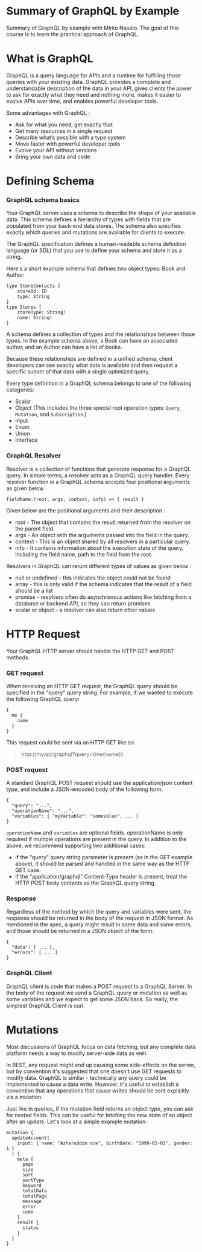 # Summary of GraphQL by Example
Summary of GraphQL by example with Mirko Nasato. The goal of this course is to learn the practical approach of GraphQL.

# What is GraphQL
GraphQL is a query language for APIs and a runtime for fulfilling those queries with your existing data. GraphQL provides a complete and understandable description of the data in your API, gives clients the power to ask for exactly what they need and nothing more, makes it easier to evolve APIs over time, and enables powerful developer tools.

Some advantages with GraphQL :
- Ask for what you need, get exactly that
- Get many resources in a single request
- Describe what’s possible with a type system
- Move faster with powerful developer tools
- Evolve your API without versions
- Bring your own data and code

# Defining Schema
### GraphQL schema basics
Your GraphQL server uses a schema to describe the shape of your available data. This schema defines a hierarchy of types with fields that are populated from your back-end data stores. The schema also specifies exactly which queries and mutations are available for clients to execute.

The GraphQL specification defines a human-readable schema definition language (or SDL) that you use to define your schema and store it as a string.

Here's a short example schema that defines two object types: Book and Author:
```
type StoreContacts {
    storeId: ID
    type: String
}
type Stores {
    storeType: String!
    name: String!
}
```
A schema defines a collection of types and the relationships between those types. In the example schema above, a Book can have an associated author, and an Author can have a list of books.

Because these relationships are defined in a unified schema, client developers can see exactly what data is available and then request a specific subset of that data with a single optimized query.

Every type definition in a GraphQL schema belongs to one of the following categories:
- Scalar
- Object (This includes the three special root operation types: `Query`, `Mutation`, and `Subscription`.)
- Input
- Enum
- Union
- Interface

### GraphQL Resolver
Resolver is a collection of functions that generate response for a GraphQL query. In simple terms, a resolver acts as a GraphQL query handler. Every resolver function in a GraphQL schema accepts four positional arguments as given below
```
fieldName:(root, args, context, info) => { result }
```
Given below are the positional arguments and their description :
- root - The object that contains the result returned from the resolver on the parent field.
- args - An object with the arguments passed into the field in the query.
- context - This is an object shared by all resolvers in a particular query.
- info - It contains information about the execution state of the query, including the field name, path to the field from the root.

Resolvers in GraphQL can return different types of values as given below :
- null or undefined - this indicates the object could not be found
- array - this is only valid if the schema indicates that the result of a field should be a list
- promise - resolvers often do asynchronous actions like fetching from a database or backend API, so they can return promises
- scalar or object - a resolver can also return other values

# HTTP Request
Your GraphQL HTTP server should handle the HTTP GET and POST methods.
### GET request
When receiving an HTTP GET request, the GraphQL query should be specified in the "query" query string. For example, if we wanted to execute the following GraphQL query:
```
{
  me {
    name
  }
}
```
This request could be sent via an HTTP GET like so:
> http://myapi/graphql?query={me{name}}

### POST request
A standard GraphQL POST request should use the application/json content type, and include a JSON-encoded body of the following form:
```
{
  "query": "...",
  "operationName": "...",
  "variables": { "myVariable": "someValue", ... }
}
```
`operationName` and `variables` are optional fields. operationName is only required if multiple operations are present in the query. In addition to the above, we recommend supporting two additional cases:
- If the "query" query string parameter is present (as in the GET example above), it should be parsed and handled in the same way as the HTTP GET case.
- If the "application/graphql" Content-Type header is present, treat the HTTP POST body contents as the GraphQL query string.

### Response
Regardless of the method by which the query and variables were sent, the response should be returned in the body of the request in JSON format. As mentioned in the spec, a query might result in some data and some errors, and those should be returned in a JSON object of the form:
```
{
  "data": { ... },
  "errors": [ ... ]
}
```
### GraphQL Client
GraphQL client is code that makes a POST request to a GraphQL Server. In the body of the request we send a GraphQL query or mutation as well as some variables and we expect to get some JSON back. So really, the simplest GraphQL Client is curl.

# Mutations
Most discussions of GraphQL focus on data fetching, but any complete data platform needs a way to modify server-side data as well.

In REST, any request might end up causing some side-effects on the server, but by convention it's suggested that one doesn't use GET requests to modify data. GraphQL is similar - technically any query could be implemented to cause a data write. However, it's useful to establish a convention that any operations that cause writes should be sent explicitly via a mutation.

Just like in queries, if the mutation field returns an object type, you can ask for nested fields. This can be useful for fetching the new state of an object after an update. Let's look at a simple example mutation:

```
mutation {
  updateAccount(
    input: { name: "Azharuddin oce", birthDate: "1999-02-02", gender: 1 }
  ) {
    meta {
      page
      size
      sort
      sortType
      keyword
      totalData
      totalPage
      message
      error
      code
    }
    result {
      status
    }
  }
}
```

